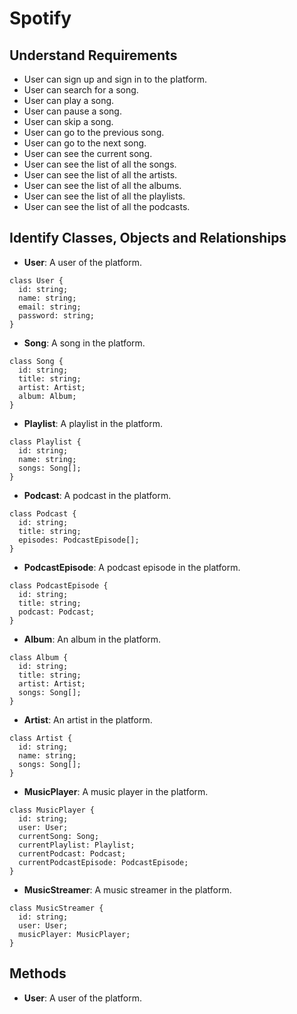 # Spotify

## Understand Requirements

- User can sign up and sign in to the platform.
- User can search for a song.
- User can play a song.
- User can pause a song.
- User can skip a song.
- User can go to the previous song.
- User can go to the next song.
- User can see the current song.
- User can see the list of all the songs.
- User can see the list of all the artists.
- User can see the list of all the albums.
- User can see the list of all the playlists.
- User can see the list of all the podcasts.

## Identify Classes, Objects and Relationships

- **User**: A user of the platform.

```
class User {
  id: string;
  name: string;
  email: string;
  password: string;
}
```

- **Song**: A song in the platform.

```
class Song {
  id: string;
  title: string;
  artist: Artist;
  album: Album;
}
```

- **Playlist**: A playlist in the platform.

```
class Playlist {
  id: string;
  name: string;
  songs: Song[];
}
```

- **Podcast**: A podcast in the platform.

```
class Podcast {
  id: string;
  title: string;
  episodes: PodcastEpisode[];
}
```

- **PodcastEpisode**: A podcast episode in the platform.

```
class PodcastEpisode {
  id: string;
  title: string;
  podcast: Podcast;
}
```

- **Album**: An album in the platform.

```
class Album {
  id: string;
  title: string;
  artist: Artist;
  songs: Song[];
}
```

- **Artist**: An artist in the platform.

```
class Artist {
  id: string;
  name: string;
  songs: Song[];
}
```

- **MusicPlayer**: A music player in the platform.

```
class MusicPlayer {
  id: string;
  user: User;
  currentSong: Song;
  currentPlaylist: Playlist;
  currentPodcast: Podcast;
  currentPodcastEpisode: PodcastEpisode;
}
```

- **MusicStreamer**: A music streamer in the platform.

```
class MusicStreamer {
  id: string;
  user: User;
  musicPlayer: MusicPlayer;
}
```


## Methods

- **User**: A user of the platform.
